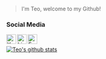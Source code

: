 > I'm Teo, welcome to my Github!
### Social Media
[<img align="left" alt="Youtube" width="25px" src="https://img.icons8.com/ios/150/000000/youtube-play--v1.png" />][youtube]
[<img align="left" alt="LinkedIn" width="25px" src="https://cdn.jsdelivr.net/npm/simple-icons@v3/icons/linkedin.svg" />][linkedin]
[<img align="left" alt="Facebook" width="25px" src="https://cdn.jsdelivr.net/npm/simple-icons@3.13.0/icons/facebook.svg" />][facebook]
<br />

[youtube]: https://www.youtube.com/user/TeoTechnicTaken
[linkedin]: https://www.linkedin.com/in/teodorilie/
[facebook]: https://www.facebook.com/profile.php?id=100004509104826

[![Teo's github stats](https://github-readme-stats.vercel.app/api?username=teoilie&count_private=true&show_icons=true&theme=dracula&hide_rank=false)](https://github.com/anuraghazra/github-readme-stats)
